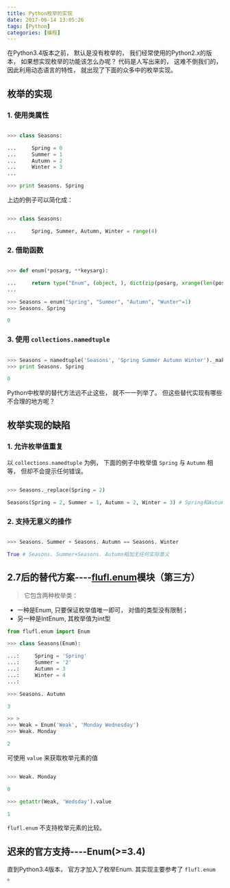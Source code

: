 ```yaml
---
title: Python枚举的实现
date: 2017-06-14 13:05:26
tags: [Python]
categories: [编程]
---
```


在Python3.4版本之前， 默认是没有枚举的， 我们经常使用的Python2.x的版本， 如果想实现枚举的功能该怎么办呢？ 代码是人写出来的， 这难不倒我们的， 因此利用动态语言的特性， 就出现了下面的众多中的枚举实现。

## 枚举的实现

### 1. 使用类属性

```Python

>>> class Seasons:

...     Spring = 0
...     Summer = 1
...     Autumn = 2
...     Winter = 3
...

>>> print Seasons. Spring

```

上边的例子可以简化成：

```Python

>>> class Seasons:

...     Spring, Summer, Autumn, Winter = range(4)
```

### 2. 借助函数

```Python

>>> def enum(*posarg, **keysarg):

...     return type("Enum", (object, ), dict(zip(posarg, xrange(len(posarg))), **keysarg))
...

>>> Seasons = enum("Spring", "Summer", "Autumn", "Wunter"=1)
>>> Seasons. Spring

0
```

### 3. 使用 `collections.namedtuple`

```Python

>>> Seasons = namedtuple('Seasons', 'Spring Summer Autumn Winter')._make(range(4))
>>> print Seasons. Spring

0
```

Python中枚举的替代方法远不止这些， 就不一一列举了。 但这些替代实现有哪些不合理的地方呢？

## 枚举实现的缺陷

### 1. 允许枚举值重复

以 `collections.namedtuple` 为例， 下面的例子中枚举值 `Spring` 与 `Autumn` 相等， 但却不会提示任何错误。

```Python

>>> Seasons._replace(Spring = 2)

Seasons(Spring = 2, Summer = 1, Autumn = 2, Winter = 3) # Spring和Autumn的值相等， 都为2
```

### 2. 支持无意义的操作

```Python

>>> Seasons. Summer + Seasons. Autumn == Seasons. Winter

True # Seasons. Summer+Seasons. Autumn相加无任何实际意义
```

## 2.7后的替代方案----[flufl.enum](http://Pythonhosted.org/flufl.enum/docs/using.html)模块（第三方）

> 它包含两种枚举类：

* 一种是Enum, 只要保证枚举值唯一即可， 对值的类型没有限制；
* 另一种是IntEnum, 其枚举值为int型

```Python
from flufl.enum import Enum

>>> class Seasons(Enum):

...:     Spring = 'Spring'
...:     Summer = '2'
...:     Autumn = 3
...:     Winter = 4
...:

>>> Seasons. Autumn

3

>> >
>>> Weak = Enum('Weak', 'Monday Wednesday')
>>> Weak. Monday

2
```

可使用 `value` 来获取枚举元素的值

```Python

>>> Weak. Monday

0

>>> getattr(Weak, 'Wedsday').value

1
```

 `flufl.enum` 不支持枚举元素的比较。

## 迟来的官方支持----Enum(>=3.4)

直到Python3.4版本， 官方才加入了枚举Enum. 其实现主要参考了 `flufl.enum` 。
